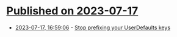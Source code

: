 # [Published on 2023-07-17](index.md)

* [2023-07-17, 16:59:06](https://lobste.rs/s/pslfyc/stop_prefixing_your_userdefaults_keys) - [Stop prefixing your UserDefaults keys](https://www.jessesquires.com/blog/2023/07/17/stop-prefixing-userdefaults-keys/)
